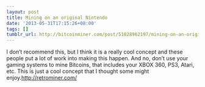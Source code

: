 ```yaml
---
layout: post
title: Mining on an original Nintendo
date: '2013-05-31T17:15:26+08:00'
tags: []
tumblr_url: http://bitcoinminer.com/post/51828962197/mining-on-an-original-nintendo
---
```

I don’t recommend this, but I think it is a really cool concept and these people put a lot of work into making this happen. And no, don’t use your gaming systems to mine Bitcoins, that includes your XBOX 360, PS3, Atari, etc. This is just a cool concept that I thought some might enjoy.http://retrominer.com/
